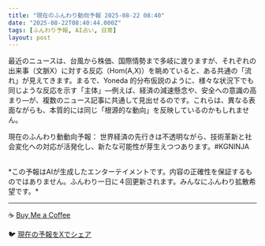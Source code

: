 ```yaml
---
title: "現在のふんわり動向予報 2025-08-22 08:40"
date: "2025-08-22T08:40:44.000Z"
tags: [ふんわり予報, AI占い, 日常]
layout: post
---
```


最近のニュースは、台風から株価、国際情勢まで多岐に渡りますが、それぞれの出来事（文脈X）に対する反応（Hom(A,X)）を眺めていると、ある共通の「流れ」が見えてきます。まるで、Yoneda 的分布仮説のように、様々な状況下でも同じような反応を示す「主体」—例えば、経済の減速懸念や、安全への意識の高まり—が、複数のニュース記事に共通して見出せるのです。これらは、異なる表面ながらも、本質的には同じ「根源的な動向」を反映しているのかもしれません。

現在のふんわり動動向予報：
世界経済の先行きは不透明ながら、技術革新と社会変化への対応が活発化し、新たな可能性が芽生えつつあります。#KGNINJA

<br>
*この予報はAIが生成したエンターテイメントです。内容の正確性を保証するものではありません。ふんわり一日に４回更新されます。みんなにふんわり拡散希望です。*

---
☕️ [Buy Me a Coffee](https://www.buymeacoffee.com/kgninja)

🐦 [現在の予報をXでシェア](https://twitter.com/intent/tweet?text=%E7%8F%BE%E5%9C%A8%E3%81%AE%E3%81%B5%E3%82%93%E3%82%8F%E3%82%8A%E4%BA%88%E5%A0%B1%3A%20%E3%80%8C%E6%9C%80%E8%BF%91%E3%81%AE%E3%83%8B%E3%83%A5%E3%83%BC%E3%82%B9%E3%81%AF%E3%80%81%E5%8F%B0%E9%A2%A8%E3%81%8B%E3%82%89%E6%A0%AA%E4%BE%A1%E3%80%81%E5%9B%BD%E9%9A%9B%E6%83%85%E5%8B%A2%E3%81%BE%E3%81%A7%E5%A4%9A%E5%B2%90%E3%81%AB%E6%B8%A1%E3%82%8A%E3%81%BE%E3%81%99%E3%81%8C%E3%80%81%E3%81%9D%E3%82%8C%E3%81%9E%E3%82%8C%E3%81%AE%E5%87%BA%E6%9D%A5%E4%BA%8B%EF%BC%88%E6%96%87%E8%84%88X%EF%BC%89%E3%81%AB%E5%AF%BE%E3%81%99%E3%82%8B%E5%8F%8D%E5%BF%9C%EF%BC%88Hom(A%2CX)%EF%BC%89%E3%82%92%E7%9C%BA%E3%82%81%E3%81%A6%E3%81%84%E3%82%8B%E3%81%A8%E3%80%81%E3%81%82%E3%82%8B%E5%85%B1%E9%80%9A%E3%81%AE%E3%80%8C%E6%B5%81%E3%82%8C%E3%80%8D%E3%81%8C%E8%A6%8B%E3%81%88%E3%81%A6%E3%81%8D%E3%81%BE%E3%81%99%E3%80%82%E3%80%8D%23KGNINJA%20%E7%B6%9A%E3%81%8D%E3%81%AF%E3%83%96%E3%83%AD%E3%82%B0%E3%81%A7%EF%BC%81%F0%9F%91%87&url=https%3A%2F%2Fkg-ninja.github.io%2FFunwariyoso%2F)
